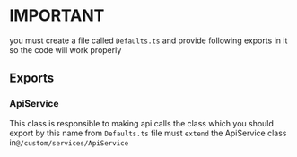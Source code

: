 # IMPORTANT
you must create a file called  `Defaults.ts` and provide
following exports in it so the code will work properly

## Exports
### ApiService
This class is responsible to making api calls the class which
you should export by this name from `Defaults.ts` file must 
`extend` the ApiService class in`@/custom/services/ApiService`
